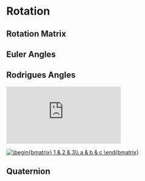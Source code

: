 # Rotation

## Rotation Matrix

## Euler Angles

## Rodrigues Angles

![equation](https://latex.codecogs.com/gif.latex?a_x%20%3D%20x%20*%20y)

<a href="https://www.codecogs.com/eqnedit.php?latex=\begin{bmatrix}&space;1&space;&&space;2&space;&&space;3\\&space;a&space;&&space;b&space;&&space;c&space;\end{bmatrix}" target="_blank"><img src="https://latex.codecogs.com/gif.latex?\begin{bmatrix}&space;1&space;&&space;2&space;&&space;3\\&space;a&space;&&space;b&space;&&space;c&space;\end{bmatrix}" title="\begin{bmatrix} 1 & 2 & 3\\ a & b & c \end{bmatrix}" /></a>

## Quaternion
